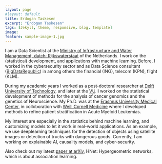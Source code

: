 ```yaml
---
layout: page
#layout: default
title: Erdogan Taskesen
excerpt: "Erdogan Taskesen"
tags: [Jekyll, theme, responsive, blog, template]
image:
feature: sample-image-1.jpg
---
```


<div class="github-card" data-github="erdogant" data-width="400" data-height="150" data-theme="default"></div>
<script src="//cdn.jsdelivr.net/github-cards/latest/widget.js"></script>

I am a Data Scientist at the [Ministry of Infrastructure and Water Management, dutch: Rijkswaterstaat](http://www.rijkswaterstaat.nl) of the Netherlands. I work on the (statistical) development, and applications with machine learning. Before, I worked in the cybersecurity sector and as Data Science consultant ([BigDataRepublic](https://www.bigdatarepublic.nl)) in among others the financial (ING), telecom (KPN), flight (KLM).

During my academic years I worked as a post-doctoral researcher at [Delft University of Technology](http://www.tudelft.nl), and later at the [VU](https://ctg.cncr.nl/). I worked on the statistical development of methods for the analysis of cancer genomics and the genetics of Neuroscience. My Ph.D. was at the [Erasmus University Medical Center](https://www.erasmusmc.nl/), in colloboration with [Weill Cornell Medicine](https://weill.cornell.edu/) where I developed methods to refine patient stratification in Acute Myeloid Leukemias.

My interest are especially in the statistics behind machine learning, and customizing models to let it work in real-world applications. As an example, we use deeplearning techniques for the detection of objects using satellite images or detection of trucks with dangerous goods. Currently, I am working on explainable AI, causality models, and cyber-security.

Also check out my latest [paper at arXiv](https://arxiv.org/abs/2005.04679), HNet: Hypergeometric networks, which is about association learning.
